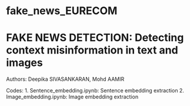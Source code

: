 # fake_news_EURECOM
# FAKE NEWS DETECTION: Detecting context misinformation in text and images

Authors: Deepika SIVASANKARAN, Mohd AAMIR

Codes: 1. Sentence_embedding.ipynb: Sentence embedding extraction
       2. Image_embedding.ipynb: Image embedding extraction
